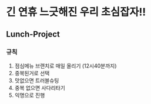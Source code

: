 # 긴 연휴 느긋해진 우리 초심잡자!!

## Lunch-Project

### 규칙
1. 점심메뉴 브랜치로 매일 올리기 (12시40분까지)
2. 중복된거로 선택
3. 맛없으면 트러블슈팅
4. 중복 없으면 사다리타기
5. 익명으로 진행
